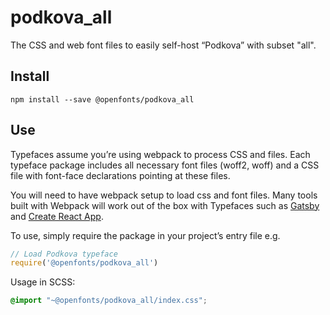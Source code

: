 
# podkova_all

The CSS and web font files to easily self-host “Podkova” with subset "all".

## Install

`npm install --save @openfonts/podkova_all`

## Use

Typefaces assume you’re using webpack to process CSS and files. Each typeface
package includes all necessary font files (woff2, woff) and a CSS file with
font-face declarations pointing at these files.

You will need to have webpack setup to load css and font files. Many tools built
with Webpack will work out of the box with Typefaces such as [Gatsby](https://github.com/gatsbyjs/gatsby)
and [Create React App](https://github.com/facebookincubator/create-react-app).

To use, simply require the package in your project’s entry file e.g.

```javascript
// Load Podkova typeface
require('@openfonts/podkova_all')
```

Usage in SCSS:
```scss
@import "~@openfonts/podkova_all/index.css";
```
